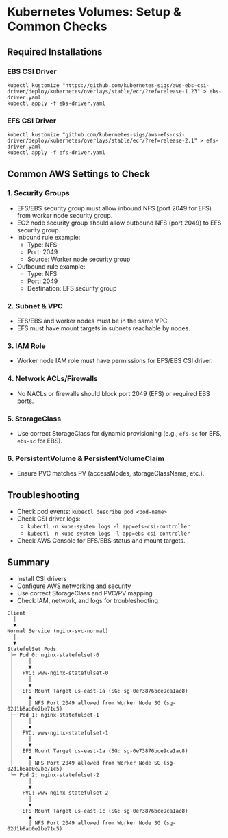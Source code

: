 # Kubernetes Volumes: Setup & Common Checks

## Required Installations

### EBS CSI Driver
```
kubectl kustomize "https://github.com/kubernetes-sigs/aws-ebs-csi-driver/deploy/kubernetes/overlays/stable/ecr/?ref=release-1.23" > ebs-driver.yaml
kubectl apply -f ebs-driver.yaml
```

### EFS CSI Driver
```
kubectl kustomize "github.com/kubernetes-sigs/aws-efs-csi-driver/deploy/kubernetes/overlays/stable/ecr/?ref=release-2.1" > efs-driver.yaml
kubectl apply -f efs-driver.yaml
```

## Common AWS Settings to Check

### 1. Security Groups
- EFS/EBS security group must allow inbound NFS (port 2049 for EFS) from worker node security group.
- EC2 node security group should allow outbound NFS (port 2049) to EFS security group.
- Inbound rule example:
  - Type: NFS
  - Port: 2049
  - Source: Worker node security group
- Outbound rule example:
  - Type: NFS
  - Port: 2049
  - Destination: EFS security group

### 2. Subnet & VPC
- EFS/EBS and worker nodes must be in the same VPC.
- EFS must have mount targets in subnets reachable by nodes.

### 3. IAM Role
- Worker node IAM role must have permissions for EFS/EBS CSI driver.

### 4. Network ACLs/Firewalls
- No NACLs or firewalls should block port 2049 (EFS) or required EBS ports.

### 5. StorageClass
- Use correct StorageClass for dynamic provisioning (e.g., `efs-sc` for EFS, `ebs-sc` for EBS).

### 6. PersistentVolume & PersistentVolumeClaim
- Ensure PVC matches PV (accessModes, storageClassName, etc.).

## Troubleshooting
- Check pod events: `kubectl describe pod <pod-name>`
- Check CSI driver logs:
  - `kubectl -n kube-system logs -l app=efs-csi-controller`
  - `kubectl -n kube-system logs -l app=ebs-csi-controller`
- Check AWS Console for EFS/EBS status and mount targets.

## Summary
- Install CSI drivers
- Configure AWS networking and security
- Use correct StorageClass and PVC/PV mapping
- Check IAM, network, and logs for troubleshooting
```
Client
  │
  ▼
Normal Service (nginx-svc-normal)
  │
  ▼
StatefulSet Pods
 ├─ Pod 0: nginx-statefulset-0
 │     │
 │     ▼
 │   PVC: www-nginx-statefulset-0
 │     │
 │     ▼
 │   EFS Mount Target us-east-1a (SG: sg-0e73876bce9ca1ac8)
 │     ▲
 │     │ NFS Port 2049 allowed from Worker Node SG (sg-02d1b8ab0e2be71c5)
 ├─ Pod 1: nginx-statefulset-1
 │     │
 │     ▼
 │   PVC: www-nginx-statefulset-1
 │     │
 │     ▼
 │   EFS Mount Target us-east-1a (SG: sg-0e73876bce9ca1ac8)
 │     ▲
 │     │ NFS Port 2049 allowed from Worker Node SG (sg-02d1b8ab0e2be71c5)
 └─ Pod 2: nginx-statefulset-2
       │
       ▼
     PVC: www-nginx-statefulset-2
       │
       ▼
     EFS Mount Target us-east-1c (SG: sg-0e73876bce9ca1ac8)
       ▲
       │ NFS Port 2049 allowed from Worker Node SG (sg-02d1b8ab0e2be71c5)
```